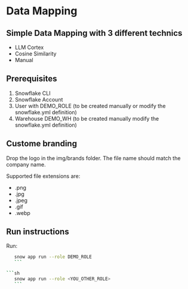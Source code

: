 # Data Mapping

## Simple Data Mapping with 3 different technics

- LLM Cortex
- Cosine Similarity
- Manual

## Prerequisites

1. Snowflake CLI
2. Snowflake Account
3. User with DEMO_ROLE (to be created manually or modify the snowflake.yml definition)
4. Warehouse DEMO_WH (to be created manually modify the snowflake.yml definition)

## Custome branding

Drop the logo in the img/brands folder. The file name should match the company name.

Supported file extensions are:
* .png 
* .jpg 
* .jpeg
* .gif
* .webp

## Run instructions 

Run:

 ```sh
    snow app run --role DEMO_ROLE
    ```
 
 ```sh
    snow app run --role <YOU_OTHER_ROLE>
    ```    

